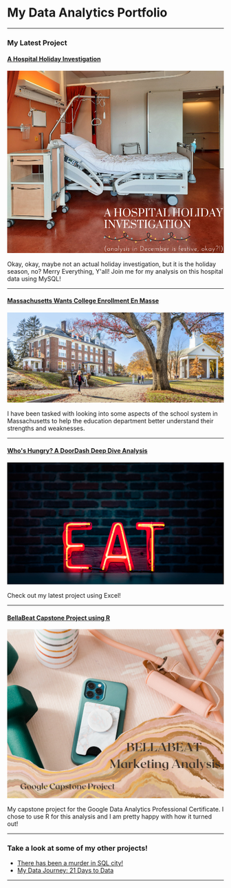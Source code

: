 # My Data Analytics Portfolio

---

### My Latest Project

#### [A Hospital Holiday Investigation](/HospitalProject.md)
[<img src="images/hospitalinvestigation.png?raw=true"/>](/HospitalProject.md)

Okay, okay, maybe not an actual holiday investigation, but it is the holiday season, no? Merry Everything, Y'all! Join me for my analysis
on this hospital data using MySQL!

---
#### [Massachusetts Wants College Enrollment En Masse](/MassachusettsEducationDashboard.md)
[<img src="images/MASSeduPic1.jpg?raw=true"/>](/MassachusettsEducationDashboard.md)

I have been tasked with looking into some aspects of the school system in Massachusetts to help the education department better understand
their strengths and weaknesses. 

---
#### [Who's Hungry? A DoorDash Deep Dive Analysis](https://www.linkedin.com/pulse/whos-hungry-doordash-deep-dive-analysis-jessi-jalbert/?trackingId=P0h2CZl1SqCYVzBr4M3U4g%3D%3D)
[<img src="images/Untitled design (1).png?raw=true"/>](https://www.linkedin.com/pulse/whos-hungry-doordash-deep-dive-analysis-jessi-jalbert/?trackingId=P0h2CZl1SqCYVzBr4M3U4g%3D%3D)

Check out my latest project using Excel!

---
#### [BellaBeat Capstone Project using R](https://www.kaggle.com/code/jessijalbert/bellabeat-data-analysis-capstone-project?kernelSessionId=106378749)
[<img src="images/BellaBeat Marketing Analysis.png?raw=true"/>](https://www.kaggle.com/code/jessijalbert/bellabeat-data-analysis-capstone-project?kernelSessionId=106378749)

My capstone project for the Google Data Analytics Professional Certificate. I chose to use R for this analysis and I am pretty happy with how it turned out! 

---
### Take a look at some of my other projects!
- [There has been a murder in SQL city!](https://www.linkedin.com/pulse/help-me-solve-murder-mystery-jessi-jalbert/?trackingId=ihp11m3PRBSUr4ML%2Bu%2F2kw%3D%3D)
- [My Data Journey: 21 Days to Data](https://www.linkedin.com/pulse/my-data-journey-21-days-jessi-jalbert/?trackingId=GU%2F74%2BdmR866GsRQecxJkw%3D%3D)

---




